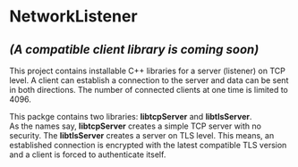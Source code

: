 # NetworkListener

## *(A compatible client library is coming soon)*

This project contains installable C++ libraries for a server (listener) on TCP level. A client can establish a connection to the server and data can be sent in both directions. The number of connected clients at one time is limited to 4096.

This packge contains two libraries: **libtcpServer** and **libtlsServer**.\
As the names say, **libtcpServer** creates a simple TCP server with no security. The **libtlsServer** creates a server on TLS level. This means, an established connection is encrypted with the latest compatible TLS version and a client is forced to authenticate itself.
